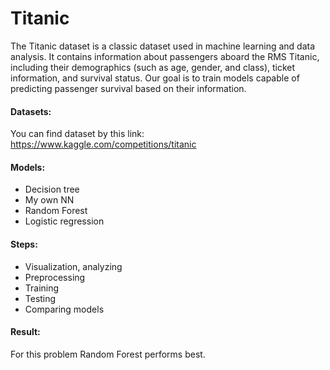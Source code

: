 # Titanic
The Titanic dataset is a classic dataset used in machine learning and data analysis. It contains information about passengers aboard the RMS Titanic, including their demographics (such as age, gender, and class), ticket information, and survival status. Our goal is to train models capable of predicting passenger survival based on their information.

#### Datasets: 
You can find dataset by this link: https://www.kaggle.com/competitions/titanic

#### Models:
- Decision tree
- My own NN
- Random Forest
- Logistic regression

#### Steps:
- Visualization, analyzing
- Preprocessing
- Training
- Testing
- Comparing models

#### Result:
For this problem Random Forest performs best.
